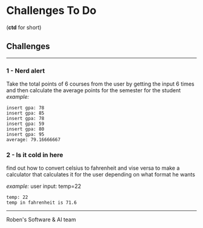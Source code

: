 # Challenges To Do
(**ctd** for short)


## Challenges
---
### 1 - Nerd alert
Take the total points of 6 courses from the user by getting the input 6 times and then calculate the average points for the semester for the student
_example:_
```
insert gpa: 78
insert gpa: 85
insert gpa: 78
insert gpa: 59
insert gpa: 80
insert gpa: 95
average: 79.16666667
```

### 2 - Is it cold in here
find out how to convert celsius to fahrenheit and vise versa to make a calculator that calculates it for the user
depending on what format he wants

_example:_
user input: temp=22
```
temp: 22
temp in fahrenheit is 71.6
```


---
Roben's Software & AI team 